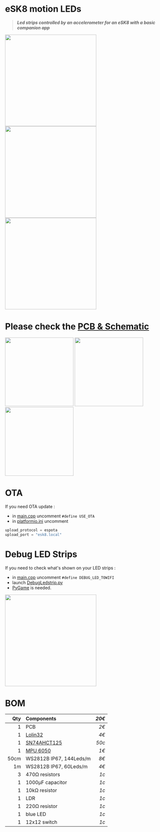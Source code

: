 # eSK8 motion LEDs
> ***Led strips controlled by an accelerometer for an eSK8 with a basic companion app***

<img src="https://media.giphy.com/media/IhCHKo42Hx7WFkRmzQ/giphy.gif" height="300"> <img src="https://media.giphy.com/media/fY5xLxGayUptPZuTfG/giphy.gif" height="300"> <img src="https://media.giphy.com/media/RfYtkG17dUJyVmbPet/giphy.gif" height="300"> 

# Please check the [PCB & Schematic](https://easyeda.com/seb.morin/esk8) 

[<img src="https://image.easyeda.com/histories/aaf838e4a54c468f9502dc529522ac38.png" height="225">](https://easyeda.com/seb.morin/esk8) [<img src="https://i.imgur.com/bn5Pk2N.jpg" height="225">](https://easyeda.com/seb.morin/esk8) [<img src="https://i.imgur.com/fsrZ5Zs.jpg" height="225">](https://easyeda.com/seb.morin/esk8)

# OTA
If you need OTA update : 
* in [main.cpp](https://github.com/sebdelsol/Esk8/blob/master/src/main.cpp) uncomment ```#define USE_OTA```
* in [platformio.ini](https://github.com/sebdelsol/Esk8/blob/master/platformio.ini) uncomment
```Python 
upload_protocol = espota
upload_port = "esk8.local"
```
#  Debug LED Strips
If you need to check what's shown on your LED strips : 
* in [main.cpp](https://github.com/sebdelsol/Esk8/blob/master/src/main.cpp) uncomment ```#define DEBUG_LED_TOWIFI``` 
* launch [DebugLedstrip.py](https://github.com/sebdelsol/Esk8/blob/master/DebugLedstrip.py)
* [PyGame](https://www.pygame.org) is needed.

<img src="https://media.giphy.com/media/eJFgXPfn9yUhgEfCkM/giphy.gif" height="300">

# BOM

Qty | Components | *20€*
---:| :---| ---:
1| PCB| *2€*
1|[Lolin32](https://wiki.wemos.cc/products:lolin32:lolin32)| *4€*
1|[SN74AHCT125](https://www.ti.com/product/SN74AHCT125) | *50c*
1|[MPU 6050](https://invensense.tdk.com/products/motion-tracking/6-axis/mpu-6050/) | *1€*
50cm|WS2812B IP67, 144Leds/m | *8€*
1m|WS2812B IP67, 60Leds/m | *4€*
3|470Ω resistors | *1c*
1|1000μF capacitor | *1c*
1|10kΩ resistor | *1c*
1|LDR | *1c*
1|220Ω resistor | *1c*
1|blue LED | *1c*
1|12x12 switch | *1c*
 ```
